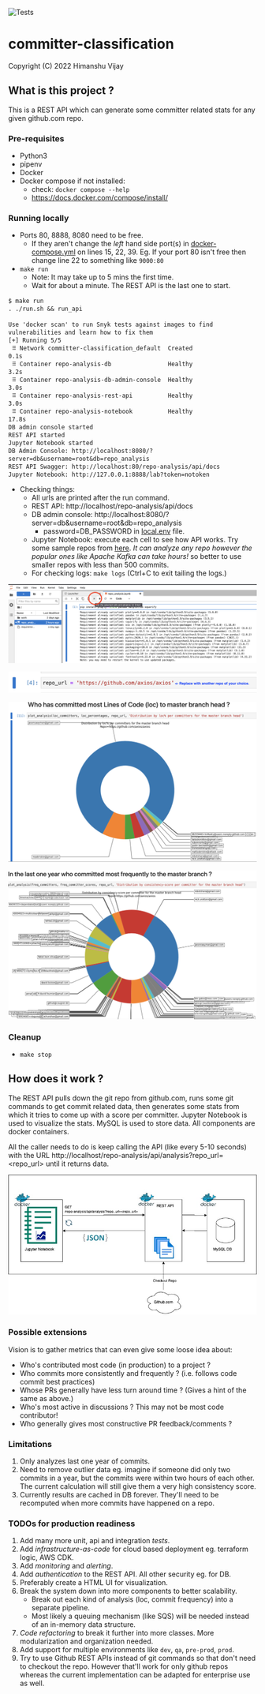 ![Tests](https://github.com/Himanshu-Dreamteam/github_repo_analysis/actions/workflows/main.yml/badge.svg)

# committer-classification
Copyright (C) 2022 Himanshu Vijay

## What is this project ?
This is a REST API which can generate some committer related stats 
for any given github.com repo. 

### Pre-requisites
* Python3
* pipenv
* Docker
* Docker compose if not installed: 
  * check: `docker compose --help`
  * https://docs.docker.com/compose/install/

### Running locally
* Ports 80, 8888, 8080 need to be free. 
  * If they aren't change the *left* hand side port(s) in [docker-compose.yml](docker-compose.yml) 
    on lines 15, 22, 39. Eg. If your port 80 isn't free then change 
    line 22 to something like `9000:80`
* `make run`
  * Note: It may take up to 5 mins the first time.
  * Wait for about a minute. The REST API is the last one to start.
```
$ make run
. ./run.sh && run_api

Use 'docker scan' to run Snyk tests against images to find vulnerabilities and learn how to fix them
[+] Running 5/5
 ⠿ Network committer-classification_default  Created                                                                                                                                 0.1s
 ⠿ Container repo-analysis-db                Healthy                                                                                                                                 3.2s
 ⠿ Container repo-analysis-db-admin-console  Healthy                                                                                                                                 3.0s
 ⠿ Container repo-analysis-rest-api          Healthy                                                                                                                                 3.0s
 ⠿ Container repo-analysis-notebook          Healthy                                                                                                                                17.8s
DB admin console started
REST API started
Jupyter Notebook started
DB Admin Console: http://localhost:8080/?server=db&username=root&db=repo_analysis
REST API Swagger: http://localhost:80/repo-analysis/api/docs
Jupyter Notebook: http://127.0.0.1:8888/lab?token=notoken 
```
* Checking things:
  * All urls are printed after the run command.
  * REST API: http://localhost/repo-analysis/api/docs
  * DB admin console: http://localhost:8080/?server=db&username=root&db=repo_analysis
    * password=DB_PASSWORD in [local.env](local.env) file.
  * Jupyter Notebook: execute each cell to see how API works. Try some sample repos from [here](https://github.com/search?q=stars%3A%22%3E+100%22+size%3A%3C5000&type=Repositories&ref=advsearch&l=&l=).
    *It can analyze any repo however the popular ones like Apache Kafka can take hours!*
    so better to use smaller repos with less than 500 commits.
  * For checking logs: `make logs` (Ctrl+C to exit tailing the logs.)
    
![nb_cell_click](docs/nb_cell_click.png)

![nb_url](docs/nb_url.png)

![nb_loc](docs/nb_loc.png)

![nb_freq](docs/nb_freq.png)

### Cleanup    
* `make stop`  

## How does it work ?
The REST API pulls down the git repo from github.com,
runs some git commands to get commit related data, then generates some 
stats from which it tries to come up with a score per committer.
Jupyter Notebook is used to visualize the stats. MySQL is used to store 
data. All components are docker containers.

All the caller needs to do is keep calling the API (like every 5-10 seconds)
with the URL http://localhost/repo-analysis/api/analysis?repo_url=<repo_url>
until it returns data.

![repo_analysis_arch.jpg](docs/repo_analysis_arch.jpg)

### Possible extensions
Vision is to gather metrics that can even give some loose idea about: 
   * Who's contributed most code (in production) to a project ?
   * Who commits more consistently and frequently ? (i.e. follows code commit best practices)
   * Whose PRs generally have less turn around time ? (Gives a hint of the same as above.)
   * Who's most active in discussions ? This may not be most code contributor!
   * Who generally gives most constructive PR feedback/comments ?

### Limitations
1. Only analyzes last one year of commits.
2. Need to remove outlier data eg. imagine if someone did only two commits 
   in a year, but the commits were within two hours of each other. 
   The current calculation will still give them a very high consistency 
   score.
3. Currently results are cached in DB forever. They'll need to be 
   recomputed when more commits have happened on a repo.   

### TODOs for production readiness
1. Add many more unit, api and integration *tests*.
2. Add *infrastructure-as-code* for cloud based deployment eg. 
   terraform logic, AWS CDK.
3. Add *monitoring* and *alerting*.
4. Add *authentication* to the REST API. All other security eg. for DB.
5. Preferably create a HTML UI for visualization.
6. Break the system down into more components to better scalability.
    * Break out each kind of analysis (loc, commit frequency) into a 
    separate pipeline.
    * Most likely a queuing mechanism (like SQS) will be needed instead
  of an in-memory data structure.
7. *Code refactoring* to break it further into more classes. More modularization and 
   organization needed.
8. Add support for multiple environments like `dev`, `qa`, `pre-prod`, `prod`.
9. Try to use Github REST APIs instead of git commands so that don't need to 
   checkout the repo. However that'll work for only github repos whereas the
   current implementation can be adapted for enterprise use as well.
